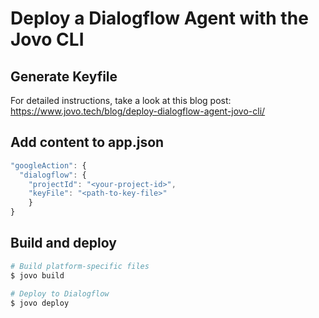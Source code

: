 # Deploy a Dialogflow Agent with the Jovo CLI

## Generate Keyfile

For detailed instructions, take a look at this blog post: https://www.jovo.tech/blog/deploy-dialogflow-agent-jovo-cli/

## Add content to app.json

```js
"googleAction": {
  "dialogflow": {
    "projectId": "<your-project-id>",
    "keyFile": "<path-to-key-file>"
    }
}
```

## Build and deploy

```sh
# Build platform-specific files
$ jovo build

# Deploy to Dialogflow
$ jovo deploy
```


<!--[metadata]: {"title": "Deploy a Dialogflow Agent with the Jovo CLI", 
                "description": "Learn more about workflows you can use with the Jovo CLI for Alexa Skills and Google Actions.",
                "activeSections": ["kb", "cli_workflows"],
                "expandedSections": "kb",
                "inSections": "kb",
                "breadCrumbs": {"Docs": "docs",
				"Knowledge Base": "docs/kb"
                                },
		"commentsID": "framework/docs/kb/deploy-dialogflow-agent",
		"route": "docs/kb/deploy-dialogflow-agent"
                }-->
